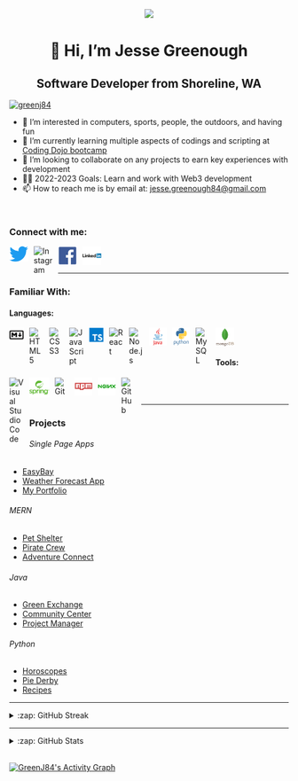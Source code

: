<div align='center'>
<img src="https://pronoun.cyou/x/y?subject=He&object=Him&height=20">
<h1>👋 Hi, I’m <strong>Jesse Greenough</strong></h1>
<h2>Software Developer from Shoreline, WA</h2>
</div>

<p align="left"> <a href="https://github.com/ryo-ma/github-profile-trophy"><img src="https://github-profile-trophy.vercel.app/?username=greenj84&no-bg=false&theme=dracula&title=Commit,PullRequest,Repositories,Issues" alt="greenj84" /></a></p>

- 👀 I’m interested in computers, sports, people, the outdoors, and having fun
- 🌱 I’m currently learning multiple aspects of codings and scripting at [Coding Dojo bootcamp](https://www.codingdojo.com/)
- 💞️ I’m looking to collaborate on any projects to earn key experiences with development
- 💪🏼 2022-2023 Goals: Learn and work with Web3 development
- 📫 How to reach me is by email at: jesse.greenough84@gmail.com
<br/>

### Connect with me:  

[<img align="left" alt="Twitter" width="34px" src="https://raw.githubusercontent.com/devicons/devicon/1119b9f84c0290e0f0b38982099a2bd027a48bf1/icons/twitter/twitter-original.svg" style="padding-right:10px;" />](https://twitter.com/White_King84)
[<img align="left" alt="Instagram" width="34px" src="https://imgs.search.brave.com/9K-t7GrOjqoaCI1fF5bQ0d2vp87_TWwNqjJ4z6hVoto/rs:fit:474:225:1/g:ce/aHR0cHM6Ly90c2Ux/Lm1tLmJpbmcubmV0/L3RoP2lkPU9JUC4t/WmlyZ1FFNXByOGU3/aHRRV293SklnSGFI/YSZwaWQ9QXBp" style="padding-right:10px;" />](https://www.instagram.com/jesse.greenough/) 
[<img align="left" alt="Facebook" width="34px" src="https://raw.githubusercontent.com/devicons/devicon/1119b9f84c0290e0f0b38982099a2bd027a48bf1/icons/facebook/facebook-original.svg" style="padding-right:10px;" />](https://www.facebook.com/jesse.greenough.52/) 
[<img align="left" alt="Linked In" width="34px" src="https://raw.githubusercontent.com/devicons/devicon/1119b9f84c0290e0f0b38982099a2bd027a48bf1/icons/linkedin/linkedin-original-wordmark.svg" style="padding-right:10px;" />](https://www.linkedin.com/in/jesse-greenough-168316138/)<br/><br/>
<hr/>

### Familiar With:  

#### Languages:  

<img title='Markdown' align="left" alt="Mark Down" width="26px" src="https://raw.githubusercontent.com/devicons/devicon/1119b9f84c0290e0f0b38982099a2bd027a48bf1/icons/markdown/markdown-original.svg" style="padding-right:10px;" />
<img title='HTML5' align="left" alt="HTML5" width="26px" src="https://cdn.jsdelivr.net/gh/devicons/devicon/icons/html5/html5-original.svg" style="padding-right:10px;" />
<img title='CSS3' align="left" alt="CSS3" width="26px" src="https://cdn.jsdelivr.net/gh/devicons/devicon/icons/css3/css3-original.svg" style="padding-right:10px;" />
<img title='JavaScript' align="left" alt="JavaScript" width="26px" src="https://cdn.jsdelivr.net/gh/devicons/devicon/icons/javascript/javascript-original.svg" style="padding-right:10px;" />
<img title='TypeScript' align="left" alt="TypeScript" width="26px" src="https://raw.githubusercontent.com/devicons/devicon/1119b9f84c0290e0f0b38982099a2bd027a48bf1/icons/typescript/typescript-original.svg" style="padding-right:10px;" />
<img title='React' align="left" alt="React" width="26px" src="https://cdn.jsdelivr.net/gh/devicons/devicon/icons/react/react-original.svg" style="padding-right:10px;" />
<img title='Node.js' align="left" alt="Node.js" width="26px" src="https://cdn.jsdelivr.net/gh/devicons/devicon/icons/nodejs/nodejs-original.svg" style="padding-right:10px;" />
<img title='Java' align="left" alt="Java" width="32px" src="https://raw.githubusercontent.com/devicons/devicon/1119b9f84c0290e0f0b38982099a2bd027a48bf1/icons/java/java-original-wordmark.svg" style="padding-right:10px;" />
<img title='Python' align="left" alt="Python" width="32px" src="https://raw.githubusercontent.com/devicons/devicon/1119b9f84c0290e0f0b38982099a2bd027a48bf1/icons/python/python-original-wordmark.svg" style="padding-right:10px;" />
<img title='MySQL' align="left" alt="MySQL" width="26px" src="https://cdn.jsdelivr.net/gh/devicons/devicon/icons/mysql/mysql-original.svg" style="padding-right:10px;" />
<img title='MongoDB' align="left" alt="MongoDB" width="34px" src="https://raw.githubusercontent.com/devicons/devicon/1119b9f84c0290e0f0b38982099a2bd027a48bf1/icons/mongodb/mongodb-original-wordmark.svg" style="padding-right:10px;" /><br/><br/>

#### Tools:  

<img title='VS Code' align="left" alt="Visual Studio Code" width="26px" src="https://cdn.jsdelivr.net/gh/devicons/devicon/icons/vscode/vscode-original.svg" style="padding-right:10px;" />
<img title='Java Spring' align="left" alt="Java Spring" width="36px" src="https://raw.githubusercontent.com/devicons/devicon/1119b9f84c0290e0f0b38982099a2bd027a48bf1/icons/spring/spring-original-wordmark.svg" style="padding-right:10px;" />
<img title='Git' align="left" alt="Git" width="26px" src="https://cdn.jsdelivr.net/gh/devicons/devicon/icons/git/git-original.svg" style="padding-right:10px;" />
<img title='npm' align="left" alt="npm" width="32px" src="https://raw.githubusercontent.com/devicons/devicon/1119b9f84c0290e0f0b38982099a2bd027a48bf1/icons/npm/npm-original-wordmark.svg" style="padding-right:10px;" />
<img title='nginx' align="left" alt="nginx" width="32px" src="https://raw.githubusercontent.com/devicons/devicon/1119b9f84c0290e0f0b38982099a2bd027a48bf1/icons/nginx/nginx-original.svg" style="padding-right:10px;" />
<img title='GitHub' align="left" alt="GitHub" width="26px" src="https://user-images.githubusercontent.com/3369400/139448065-39a229ba-4b06-434b-bc67-616e2ed80c8f.png" style="padding-right:10px;" /><br/><br/>
<hr/>

### Projects

###### Single Page Apps

- [EasyBay](https://github.com/GreenJ84/EasyBay#easybay)
- [Weather Forecast App](https://github.com/GreenJ84/Weather-Forecast-App#-weather-forecast-)
- [My Portfolio](http://greenj84.github.io/)

###### MERN

- [Pet Shelter](https://github.com/GreenJ84/Pet_Shelter#pet-shelter)
- [Pirate Crew](https://github.com/GreenJ84/Pirate_Crew#-pirate-crew-)
- [Adventure Connect](https://github.com/czmud/adventureConnect#-adventure-connect-)

###### Java

- [Green Exchange](https://github.com/GreenJ84/Green_Exhange#green_exhange)
- [Community Center](https://github.com/GreenJ84/Community_Class_Center#community_class_center)
- [Project Manager]()

###### Python

- [Horoscopes](https://github.com/GreenJ84/Horoscopes#-horoscopes-)
- [Pie Derby](https://github.com/GreenJ84/Pie_Derby#pie-derby)
- [Recipes]()

<hr/>

<!--📊 **Weekly development breakdown**-->
<!--START_SECTION:waka-->

<!--```text
React   4hr 15 mins         █████████████████████████   60.00 %
JavaScript 2hr 15min
TypeScript 1hr
Other   0 secs          ░░░░░░░░░░░░░░░░░░░░░░░░░   00.00 %
```-->

<!--END_SECTION:waka-->

<details>
  <summary>:zap: GitHub Streak</summary>
<a href="https://github.com/DenverCoder1/github-readme-streak-stats"><img align="center" src="https://github-readme-streak-stats.herokuapp.com/?user=GreenJ84&" alt="GreenJ84" /></a>

</details>
<hr/>

<details>
  <summary>:zap: GitHub Stats</summary>
<div>
<a align='center' href="https://github.com/anuraghazra/github-readme-stats"><img align="left" alt="GreenJ84's GitHub Stats" src="https://github-readme-stats.vercel.app/api?username=GreenJ84&show_icons=true&hide_border=false&count_private=true&theme=radical" /></a>
<a align='center' href="https://github.com/anuraghazra/github-readme-stats"><img alt="GreenJ84's Top Languages" src="https://github-readme-stats.vercel.app/api/top-langs/?username=GreenJ84&langs_count=8&layout=compact&theme=react&hide_border=true&bg_color=1F222E&title_color=F85D7F&icon_color=F8D866&hide=Jupyter%20Notebook" height="192px"/></a>
</div>
</details>
<br/>

<a href="https://github.com/ashutosh00710/github-readme-activity-graph"><img alt="GreenJ84's Activity Graph" src="https://denvercoder1-activity-graph.herokuapp.com/graph/?username=GreenJ84&bg_color=1F222E&color=F8D866&line=F85D7F&point=FFFFFF&hide_border=true" /></a>


<!---
GreenJ84/GreenJ84 is a ✨ special ✨ repository because its `README.md` (this file) appears on your GitHub profile.
You can click the Preview link to take a look at your changes.
--->
